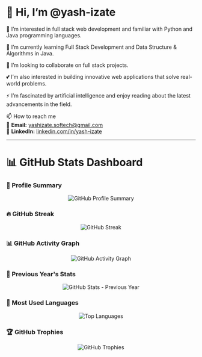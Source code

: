 # 👋 Hi, I’m @yash-izate

👀 I’m interested in full stack web development and familiar with Python and Java programming languages.

🌱 I’m currently learning Full Stack Development and Data Structure & Algorithms in Java.

💞️ I’m looking to collaborate on full stack projects.

💕  I’m also interested in building innovative web applications that solve real-world problems.

⚡ I’m fascinated by artificial intelligence and enjoy reading about the latest advancements in the field.

📫 How to reach me  
📧 **Email:** [yashizate.softech@gmail.com](mailto:yashizate.softech@gmail.com)  
🔗 **LinkedIn:** [linkedin.com/in/yash-izate](https://www.linkedin.com/in/yash-izate)

---

# 📊 GitHub Stats Dashboard  

### 🚀 Profile Summary  
<p align="center">
  <img src="https://github-profile-summary-cards.vercel.app/api/cards/profile-details?username=yash-izate&theme=radical" alt="GitHub Profile Summary" />
</p>  

### 🔥 GitHub Streak  
<p align="center">
  <img src="https://github-readme-streak-stats.herokuapp.com/?user=yash-izate&theme=radical" alt="GitHub Streak" />
</p>  

### 📊 GitHub Activity Graph  
<p align="center">
  <img src="https://github-readme-activity-graph.vercel.app/graph?username=yash-izate&theme=radical" alt="GitHub Activity Graph" />
</p>  

### 📆 Previous Year's Stats  
<p align="center">
  <img src="https://github-readme-stats.vercel.app/api?username=yash-izate&show_icons=true&theme=radical&include_all_commits=true&count_private=true&hide_rank=false" alt="GitHub Stats - Previous Year" />
</p>  

### 📌 Most Used Languages  
<p align="center">
  <img src="https://github-readme-stats.vercel.app/api/top-langs/?username=yash-izate&layout=compact&theme=radical" alt="Top Languages" />
</p>  

### 🏆 GitHub Trophies  
<p align="center">
  <img src="https://github-profile-trophy.vercel.app/?username=yash-izate&theme=radical&no-frame=true&margin-w=15" alt="GitHub Trophies" />
</p>  
